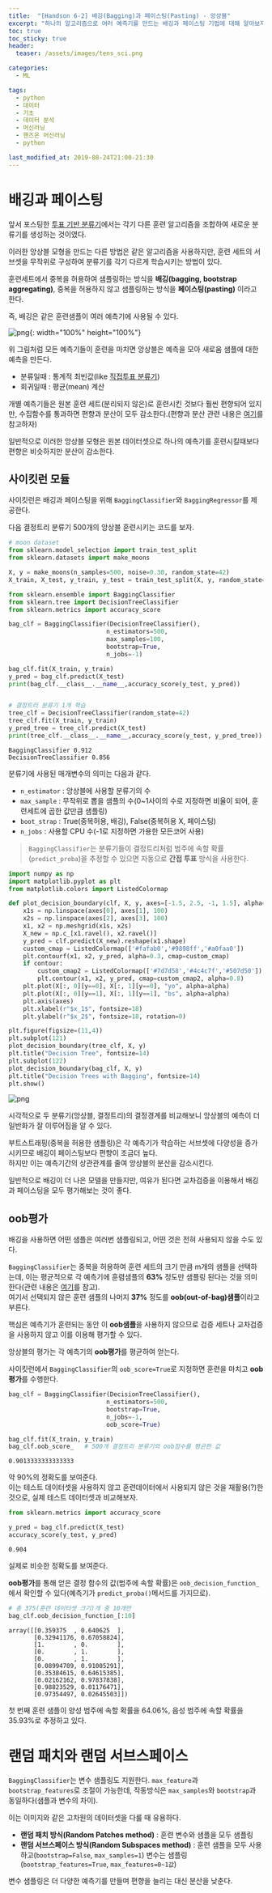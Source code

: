 ```yaml
---
title:  "[Handson 6-2] 배깅(Bagging)과 페이스팅(Pasting) - 앙상블"
excerpt: "하나의 알고리즘으로 여러 예측기를 만드는 배깅과 페이스팅 기법에 대해 알아보자"
toc: true
toc_sticky: true
header:
  teaser: /assets/images/tens_sci.png

categories:
  - ML

tags:
  - python
  - 데이터
  - 기초
  - 데이터 분석
  - 머신러닝
  - 핸즈온 머신러닝
  - python

last_modified_at: 2019-08-24T21:00-21:30
---
```


# 배깅과 페이스팅  

앞서 포스팅한 [투표 기반 분류기](https://yganalyst.github.io/ml/ML_chap6-1/)에서는 각기 다른 훈련 알고리즘을 조합하여 새로운 분류기를 생성하는 것이였다.  


이러한 앙상블 모형을 만드는 다른 방법은 같은 알고리즘을 사용하지만, 훈련 세트의 서브셋을 무작위로 구성하여 분류기를 각기 다르게 학습시키는 방법이 있다.  


훈련세트에서 중복을 허용하여 샘플링하는 방식을 **배깅(bagging, bootstrap aggregating)**, 중복을 허용하지 않고 샘플링하는 방식을 **페이스팅(pasting)** 이라고 한다.  


즉, 배깅은 같은 훈련샘플이 여러 예측기에 사용될 수 있다.  

![png](/assets/images/ML/chap6/bagging1.png){: width="100%" height="100%"}

위 그림처럼 모든 예측기들이 훈련을 마치면 앙상블은 예측을 모아 새로움 샘플에 대한 예측을 만든다.  

- 분류일때 : 통계적 최빈값(like [직접투표 분류기](https://yganalyst.github.io/ml/ML_chap6-1/#1-1-%EC%A7%81%EC%A0%91-%ED%88%AC%ED%91%9C))  
- 회귀일때 : 평균(mean) 계산  


개별 예측기들은 원본 훈련 세트(분리되지 않은)로 훈련시킨 것보다 훨씬 편향되어 있지만, 수집함수를 통과하면 편향과 분산이 모두 감소한다.(편향과 분산 관련 내용은 [여기](https://yganalyst.github.io/ml/ML_chap3-3/#%ED%8E%B8%ED%96%A5%EB%B6%84%EC%82%B0-%ED%8A%B8%EB%A0%88%EC%9D%B4%EB%93%9C-%EC%98%A4%ED%94%84)를 참고하자)  


일반적으로 이러한 앙상블 모형은 원본 데이터셋으로 하나의 예측기를 훈련시킬때보다 편향은 비슷하지만 분산이 감소한다.  

## 사이킷런 모듈  

사이킷런은 배깅과 페이스팅을 위해 `BaggingClassifier`와 `BaggingRegressor`를 제공한다.  


다음 결정트리 분류기 500개의 앙상블 훈련시키는 코드를 보자.  


```python
# moon dataset
from sklearn.model_selection import train_test_split
from sklearn.datasets import make_moons

X, y = make_moons(n_samples=500, noise=0.30, random_state=42)
X_train, X_test, y_train, y_test = train_test_split(X, y, random_state=42)
```


```python
from sklearn.ensemble import BaggingClassifier
from sklearn.tree import DecisionTreeClassifier
from sklearn.metrics import accuracy_score

bag_clf = BaggingClassifier(DecisionTreeClassifier(),
                           n_estimators=500,
                           max_samples=100,
                           bootstrap=True,
                           n_jobs=-1)

bag_clf.fit(X_train, y_train)
y_pred = bag_clf.predict(X_test)
print(bag_clf.__class__.__name__,accuracy_score(y_test, y_pred))


# 결정트리 분류기 1개 학습
tree_clf = DecisionTreeClassifier(random_state=42)
tree_clf.fit(X_train, y_train)
y_pred_tree = tree_clf.predict(X_test)
print(tree_clf.__class__.__name__,accuracy_score(y_test, y_pred_tree))
```

    BaggingClassifier 0.912
    DecisionTreeClassifier 0.856
    

분류기에 사용된 매개변수의 의미는 다음과 같다.  

- `n_estimator` : 앙상블에 사용할 분류기의 수  
- `max_sample` : 무작위로 뽑을 샘플의 수(0~1사이의 수로 지정하면 비율이 되어, 훈련세트에 곱한 값만큼 샘플링)  
- `boot_strap` : True(중복허용, 배깅), False(중복허용 X, 페이스팅)  
- `n_jobs` : 사용할 CPU 수(-1로 지정하면 가용한 모든코어 사용)

> `BaggingClassifier`는 분류기들이 결정트리처럼 범주에 속할 확률(`predict_proba`)을 추정할 수 있으면 자동으로 **간접 투표** 방식을 사용한다.  


```python
import numpy as np
import matplotlib.pyplot as plt
from matplotlib.colors import ListedColormap

def plot_decision_boundary(clf, X, y, axes=[-1.5, 2.5, -1, 1.5], alpha=0.5, contour=True):
    x1s = np.linspace(axes[0], axes[1], 100)
    x2s = np.linspace(axes[2], axes[3], 100)
    x1, x2 = np.meshgrid(x1s, x2s)
    X_new = np.c_[x1.ravel(), x2.ravel()]
    y_pred = clf.predict(X_new).reshape(x1.shape)
    custom_cmap = ListedColormap(['#fafab0','#9898ff','#a0faa0'])
    plt.contourf(x1, x2, y_pred, alpha=0.3, cmap=custom_cmap)
    if contour:
        custom_cmap2 = ListedColormap(['#7d7d58','#4c4c7f','#507d50'])
        plt.contour(x1, x2, y_pred, cmap=custom_cmap2, alpha=0.8)
    plt.plot(X[:, 0][y==0], X[:, 1][y==0], "yo", alpha=alpha)
    plt.plot(X[:, 0][y==1], X[:, 1][y==1], "bs", alpha=alpha)
    plt.axis(axes)
    plt.xlabel(r"$x_1$", fontsize=18)
    plt.ylabel(r"$x_2$", fontsize=18, rotation=0)
```


```python
plt.figure(figsize=(11,4))
plt.subplot(121)
plot_decision_boundary(tree_clf, X, y)
plt.title("Decision Tree", fontsize=14)
plt.subplot(122)
plot_decision_boundary(bag_clf, X, y)
plt.title("Decision Trees with Bagging", fontsize=14)
plt.show()
```


![png](/assets/images/ML/chap6/output_11_0.png)


시각적으로 두 분류기(앙상블, 결정트리)의 결정경계를 비교해보니 앙상블의 예측이 더 일반화가 잘 이루어짐을 알 수 있다.  


부트스트래핑(중복을 허용한 샘플링)은 각 예측기가 학습하는 서브셋에 다양성을 증가시키므로 배깅이 페이스팅보다 편향이 조금더 높다.  
하지만 이는 예측기간의 상관관계를 줄여 앙상블의 분산을 감소시킨다.  


일반적으로 배깅이 더 나은 모델을 만들지만, 여유가 된다면 교차검증을 이용해서 배깅과 페이스팅을 모두 평가해보는 것이 좋다.  

## oob평가  

배깅을 사용하면 어떤 샘플은 여러번 샘플링되고, 어떤 것은 전혀 사용되지 않을 수도 있다.  


`BaggingClassifier`는 중복을 허용하여 훈련 세트의 크기 만큼 m개의 샘플을 선택하는데, 이는 평균적으로 각 예측기에 훈렴샘플의 **63%** 정도만 샘플링 된다는 것을 의미한다(관련 내용은 [여기](https://tensorflow.blog/%EB%9E%9C%EB%8D%A4-%ED%8F%AC%EB%A0%88%EC%8A%A4%ED%8A%B8%EC%97%90%EC%84%9C-%EB%8D%B0%EC%9D%B4%ED%84%B0%EA%B0%80-%EB%88%84%EB%9D%BD%EB%90%A0-%ED%99%95%EB%A5%A0/)를 참고).  
여기서 선택되지 않은 훈련 샘플의 나머지 **37%** 정도를 **oob(out-of-bag)샘플**이라고 부른다.  


핵심은 예측기가 훈련되는 동안 이 **oob샘플**을 사용하지 않으므로 검증 세트나 교차검증을 사용하지 않고 이를 이용해 평가할 수 있다.  

앙상블의 평가는 각 예측기의 **oob평가**를 평균하여 얻는다.  


사이킷런에서 `BaggingClassifier`의 `oob_score=True`로 지정하면 훈련을 마치고 **oob평가**를 수행한다.  


```python
bag_clf = BaggingClassifier(DecisionTreeClassifier(),
                           n_estimators=500,
                           bootstrap=True,
                           n_jobs=-1,
                           oob_score=True)

bag_clf.fit(X_train, y_train)
bag_clf.oob_score_   # 500개 결정트리 분류기의 oob점수를 평균한 값
```




    0.9013333333333333



약 90%의 정확도를 보여준다.  
이는 테스트 데이터셋을 사용하지 않고 훈련데이터에서 사용되지 않은 것을 재활용(?)한 것으로, 실제 테스트 데이터셋과 비교해보자.  


```python
from sklearn.metrics import accuracy_score

y_pred = bag_clf.predict(X_test)
accuracy_score(y_test, y_pred)
```




    0.904



실제로 비슷한 정확도를 보여준다.  

**oob평가**를 통해 얻은 결정 함수의 값(범주에 속할 확률)은 `oob_decision_function_`에서 확인할 수 있다(예측기가 `predict_proba()`메서드를 가지므로).  


```python
# 총 375(훈련 데이터셋 크기)개 중 10개만 
bag_clf.oob_decision_function_[:10]
```




    array([[0.359375  , 0.640625  ],
           [0.32941176, 0.67058824],
           [1.        , 0.        ],
           [0.        , 1.        ],
           [0.        , 1.        ],
           [0.08994709, 0.91005291],
           [0.35384615, 0.64615385],
           [0.02162162, 0.97837838],
           [0.98823529, 0.01176471],
           [0.97354497, 0.02645503]])



첫 번째 훈련 샘플이 양성 범주에 속할 확률을 64.06%, 음성 범주에 속할 확률을 35.93%로 추정하고 있다.  

# 랜덤 패치와 랜덤 서브스페이스

`BaggingClassifier`는 변수 샘플링도 지원한다. `max_feature`과 `bootstrap_features`로 조절이 가능한데, 작동방식은 `max_samples`와 `bootstrap`과 동일하다(샘플과 변수의 차이).  


이는 이미지와 같은 고차원의 데이터셋을 다룰 때 유용하다.  

- **랜덤 패치 방식(Random Patches method)** : 훈련 변수와 샘플을 모두 샘플링  
- **랜덤 서브스페이스 방식(Random Subspaces method)** : 훈련 샘플을 모두 사용하고(`bootstrap=False`, `max_samples=1`) 변수는 샘플링(`bootstrap_features=True`, `max_features=0~1값`)  


변수 샘플링은 더 다양한 예측기를 만들며 편향을 늘리는 대신 분산을 낮춘다.  
